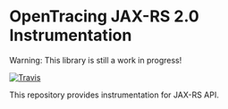 # OpenTracing JAX-RS 2.0 Instrumentation

Warning: This library is still a work in progress!

[![Travis](https://travis-ci.org/pavolloffay/opentracing-java-integrations.svg?branch=master)](https://travis-ci.org/pavolloffay/opentracing-java-integrations)

This repository provides instrumentation for JAX-RS API.
